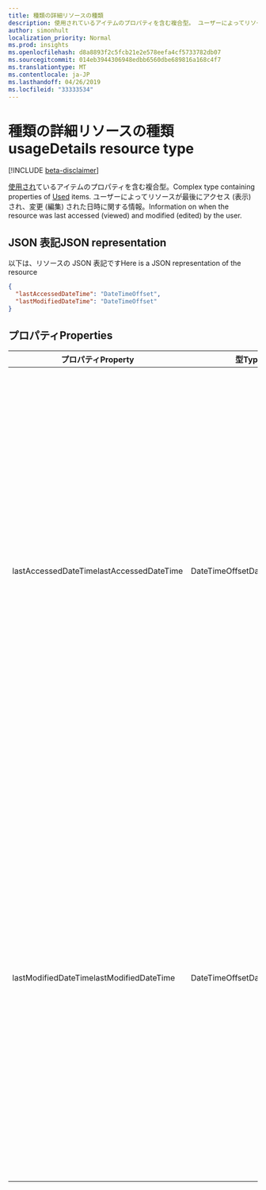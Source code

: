 ```yaml
---
title: 種類の詳細リソースの種類
description: 使用されているアイテムのプロパティを含む複合型。 ユーザーによってリソースが最後にアクセス (表示) され、変更 (編集) された日時に関する情報。
author: simonhult
localization_priority: Normal
ms.prod: insights
ms.openlocfilehash: d8a8893f2c5fcb21e2e578eefa4cf5733782db07
ms.sourcegitcommit: 014eb3944306948edbb6560dbe689816a168c4f7
ms.translationtype: MT
ms.contentlocale: ja-JP
ms.lasthandoff: 04/26/2019
ms.locfileid: "33333534"
---
```

# <a name="usagedetails-resource-type"></a><span data-ttu-id="842bf-104">種類の詳細リソースの種類</span><span class="sxs-lookup"><span data-stu-id="842bf-104">usageDetails resource type</span></span>

[!INCLUDE [beta-disclaimer](../../includes/beta-disclaimer.md)]

<span data-ttu-id="842bf-105">[使用され](insights-used.md)ているアイテムのプロパティを含む複合型。</span><span class="sxs-lookup"><span data-stu-id="842bf-105">Complex type containing properties of [Used](insights-used.md) items.</span></span> <span data-ttu-id="842bf-106">ユーザーによってリソースが最後にアクセス (表示) され、変更 (編集) された日時に関する情報。</span><span class="sxs-lookup"><span data-stu-id="842bf-106">Information on when the resource was last accessed (viewed) and modified (edited) by the user.</span></span>

## <a name="json-representation"></a><span data-ttu-id="842bf-107">JSON 表記</span><span class="sxs-lookup"><span data-stu-id="842bf-107">JSON representation</span></span>

<span data-ttu-id="842bf-108">以下は、リソースの JSON 表記です</span><span class="sxs-lookup"><span data-stu-id="842bf-108">Here is a JSON representation of the resource</span></span>

<!-- {
  "blockType": "resource",
  "optionalProperties": [

  ],
  "@odata.type": "microsoft.graph.usageDetails"
}-->

```json
{
  "lastAccessedDateTime": "DateTimeOffset",
  "lastModifiedDateTime": "DateTimeOffset"
}
```

## <a name="properties"></a><span data-ttu-id="842bf-109">プロパティ</span><span class="sxs-lookup"><span data-stu-id="842bf-109">Properties</span></span>

| <span data-ttu-id="842bf-110">プロパティ</span><span class="sxs-lookup"><span data-stu-id="842bf-110">Property</span></span>              | <span data-ttu-id="842bf-111">型</span><span class="sxs-lookup"><span data-stu-id="842bf-111">Type</span></span>          | <span data-ttu-id="842bf-112">説明</span><span class="sxs-lookup"><span data-stu-id="842bf-112">Description</span></span>  |
| -------------         |---------------| -------------|
| <span data-ttu-id="842bf-113">lastAccessedDateTime</span><span class="sxs-lookup"><span data-stu-id="842bf-113">lastAccessedDateTime</span></span>                  | <span data-ttu-id="842bf-114">DateTimeOffset</span><span class="sxs-lookup"><span data-stu-id="842bf-114">DateTimeOffset</span></span>        | <span data-ttu-id="842bf-115">リソースが最後にユーザーによってアクセスされた日付と時刻。</span><span class="sxs-lookup"><span data-stu-id="842bf-115">The date and time the resource was last accessed by the user.</span></span> <span data-ttu-id="842bf-116">Timestamp は、ISO 8601 形式を使用した日付と時刻の情報を表し、必ず UTC 時間です。</span><span class="sxs-lookup"><span data-stu-id="842bf-116">The timestamp represents date and time information using ISO 8601 format and is always in UTC time.</span></span> <span data-ttu-id="842bf-117">たとえば、2014 年 1 月 1 日午前 0 時 (UTC) は、次のようになります。`2014-01-01T00:00:00Z`</span><span class="sxs-lookup"><span data-stu-id="842bf-117">For example, midnight UTC on Jan 1, 2014 would look like this: `2014-01-01T00:00:00Z`.</span></span> <span data-ttu-id="842bf-118">読み取り専用です。</span><span class="sxs-lookup"><span data-stu-id="842bf-118">Read-only.</span></span>                      |
| <span data-ttu-id="842bf-119">lastModifiedDateTime</span><span class="sxs-lookup"><span data-stu-id="842bf-119">lastModifiedDateTime</span></span>              | <span data-ttu-id="842bf-120">DateTimeOffset</span><span class="sxs-lookup"><span data-stu-id="842bf-120">DateTimeOffset</span></span>        | <span data-ttu-id="842bf-121">ユーザーによってリソースが最後に変更された日付と時刻。</span><span class="sxs-lookup"><span data-stu-id="842bf-121">The date and time the resource was last modified by the user.</span></span> <span data-ttu-id="842bf-122">Timestamp は、ISO 8601 形式を使用した日付と時刻の情報を表し、必ず UTC 時間です。</span><span class="sxs-lookup"><span data-stu-id="842bf-122">The timestamp represents date and time information using ISO 8601 format and is always in UTC time.</span></span> <span data-ttu-id="842bf-123">たとえば、2014 年 1 月 1 日午前 0 時 (UTC) は、次のようになります。`2014-01-01T00:00:00Z`</span><span class="sxs-lookup"><span data-stu-id="842bf-123">For example, midnight UTC on Jan 1, 2014 would look like this: `2014-01-01T00:00:00Z`.</span></span> <span data-ttu-id="842bf-124">読み取り専用です。</span><span class="sxs-lookup"><span data-stu-id="842bf-124">Read-only.</span></span>       |
